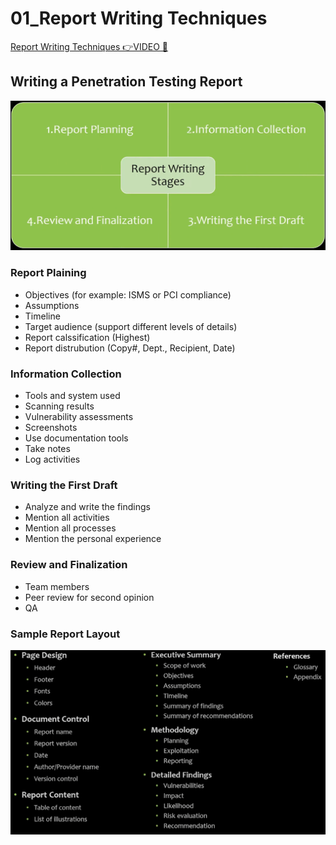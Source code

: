 # 01_Report Writing Techniques

[Report Writing Techniques 👉VIDEO &#128279;](https://codered.eccouncil.org/courseVideo/Kali-for-Penetration-Testers?lessonId=8d46c440-79a0-4a30-9e65-b6223e5fc63f&finalAssessment=false)

## Writing a Penetration Testing Report

![](img/report.png)

### Report Plaining

- Objectives (for example: ISMS or PCI compliance)
- Assumptions
- Timeline
- Target audience (support different levels of details)
- Report calssification (Highest)
- Report distrubution (Copy#, Dept., Recipient, Date)

### Information Collection

- Tools and system used
- Scanning results
- Vulnerability assessments
- Screenshots
- Use documentation tools
- Take notes
- Log activities

### Writing the First Draft

- Analyze and write the findings
- Mention all activities
- Mention all processes
- Mention the personal experience

### Review and Finalization

- Team members
- Peer review for second opinion
- QA

### Sample Report Layout

![](img/sample_report.png)
